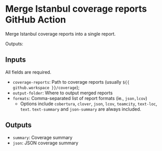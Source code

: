 # Merge Istanbul coverage reports GitHub Action

Merge Istanbul coverage reports into a single report.

Outputs:

## Inputs

All fields are required.

- `coverage-reports`: Path to coverage reports (usually `${{ github.workspace }}/coverage`);
- `output-folder`: Where to output merged reports
- `formats`: Comma-separated list of report formats (ie., `json,lcov`)
  - Options include `cobertura`, `clover`, `json`, `lcov`, `teamcity`, `text-loc`, `text`. `text-summary` and `json-summary` are always included.

## Outputs

- `summary`: Coverage summary
- `json`: JSON coverage summary
